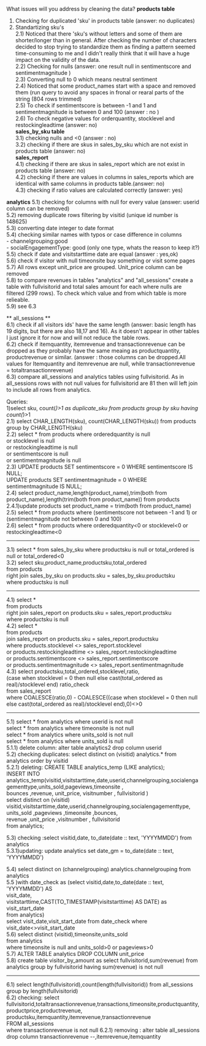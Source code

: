 What issues will you address by cleaning the data?
**products table**
1) Checking for duplicated 'sku' in products table (answer: no duplicates)  
2) Standartizing sku's  
2.1) Noticed that there 'sku's without letters and some of them are shorter/longer than in general. After checking the number of characters decided to stop trying to standardize them as finding a pattern seemed time-consuming to me and I didn't really think that it will have a huge impact on the validity of the data.  
2.2) Checking for nulls (answer: one result null in sentimentscore and sentimentmagnitude )  
2.3) Converting null to 0 which means neutral  sentiment  
2.4) Noticed that some product_names start with a space and removed them (run query to avoid any spaces in fronal or rearal parts of the string (804 rows trimmed)  
2.5) To check if sentimentscore is between -1 and 1 and sentimentmagnitude is between 0 and 100 (answer : no )  
2.6) To check negative values for orderquantity, stocklevel and restockingleadtime (answer: no)  
**sales_by_sku table**  
3.1) checking nulls and <0 (answer : no)  
3.2) checking if there are skus in sales_by_sku which are not exist in products table (answer: no)  
**sales_report**  
4.1) checking if there are skus in sales_report which are not exist in products table (answer: no)   
4.2) checking if there are values in columns in sales_reports which are identical with same columns in products table.(answer: no)  
4.3) checking if ratio values are calculated correctly (answer: yes)  
   
**analytics**
5.1) checking for columns with null for every value (answer: userid column can be removed)  
5.2) removing duplicate rows filtering by visitid (unique id number is 148625)  
5.3) converting date integer to date format  
5.4) checking similar names with typos or case difference in columns   
	- channelgrouping:good  
	- socialEngagementType: good (only one type, whats the reason to keep it?)  
5.5) check if date and visitstarttime date are equal (answer : yes,ok)  
5.6) check if visitor with null timeonsite buy something or visit some pages  
5.7) All rows except unit_price are grouped. Unit_price column can be removed  
5.8) to compare revenues in tables "analytics" and "all_sessions" create a table with fullvisitorid and total sales amount for each where nulls are filtered (299 rows). To check which value and from which table is more relieable.  
5.9) see 6.3  

** all_sessions **  
6.1) check if all visitors ids' have the same length (answer: basic length has 19 digits, but there are also 18,17 and 16). As it doesn't appear in other tables I just ignore it for now and will not reduce the table rows.  
6.2) check if itemquantity, itemrevenue and transactionrevenue can be dropped as they probably have the same meaing as productquantity, productrevenue or similar. (answer : those columns can be dropped.All values for Itemquantity and itemrevenue are null, while transactionrevenue = totaltransactionrevenue)  
6.3) compare all_sessions and analytics tables using fullvisitorid. As in all_sessions rows with not null values for  fullvisitorid are 81 then will left join to include all rows from analytics.  

  
Queries:  
1)select sku, count(*)>1 as duplicate_sku from products group by sku having count(*)>1  
2.1) select CHAR_LENGTH(sku), count(CHAR_LENGTH(sku)) from products group by CHAR_LENGTH(sku)  
2.2) select * from products where orderedquantity is null   
							or stocklevel is null  
							or restockingleadtime is null  
							or sentimentscore is null  
							or sentimentmagnitude is null  
2.3)  UPDATE products SET sentimentscore = 0 WHERE sentimentscore IS NULL;  
      UPDATE products SET sentimentmagnitude = 0 WHERE sentimentmagnitude IS NULL;  
2.4) select product_name,length(product_name),trim(both from product_name),length(trim(both from product_name)) from products  
2.4.1)update products set product_name = trim(both from product_name)  
2.5) select * from products where (sentimentscore not between -1 and 1)	or (sentimentmagnitude not between 0 and 100)  
2.6) select * from products where orderedquantity<0 or stocklevel<0 or restockingleadtime<0  
***  
3.1) select * from sales_by_sku where productsku is null or total_ordered is null or total_ordered<0  
3.2) select sku,product_name,productsku,total_ordered   
	from products  
	right join sales_by_sku on products.sku = sales_by_sku.productsku  
	where productsku is null  
***  
4.1) select *   
	from products  
	right join sales_report on products.sku = sales_report.productsku  
	where productsku is null  
 4.2) select *   
	from products  
	join sales_report on products.sku = sales_report.productsku  
	where products.stocklevel <> sales_report.stocklevel  
	or products.restockingleadtime <> sales_report.restockingleadtime  
	or products.sentimentscore <> sales_report.sentimentscore  
	or products.sentimentmagnitude <> sales_report.sentimentmagnitude  
4.3) 	select productsku,total_ordered,stocklevel,ratio,  
		(case when stocklevel = 0 then null else cast(total_ordered as real)/stocklevel end) ratio_check  
     	from sales_report  
	where COALESCE(ratio,0) - COALESCE((case when stocklevel = 0 then null else cast(total_ordered as real)/stocklevel end),0)<>0  
 ***  
 5.1) select * from analytics where userid is not null  
 	select * from analytics where timeonsite is not null  
  	select * from analytics where units_sold is not null  
  	select * from analytics where units_sold is  null  
   5.1.1) delete column: alter table analytics2 drop column userid  
5.2) checking duplicates: select distinct on (visitid) analytics.* from analytics order by visitid  
5.2.1) deleting: CREATE TABLE analytics_temp (LIKE analytics);  
		INSERT INTO analytics_temp(visitid,visitstarttime,date,userid,channelgrouping,socialengagementtype,units_sold,pageviews,timeonsite ,  
    						bounces ,revenue, unit_price, visitnumber , fullvisitorid )  
	select distinct on (visitid) visitid,visitstarttime,date,userid,channelgrouping,socialengagementtype, units_sold ,pageviews ,timeonsite ,bounces,  
	 revenue ,unit_price ,visitnumber , fullvisitorid   
 	from analytics;  

	
5.3) checking :select visitid,date, to_date(date :: text, 'YYYYMMDD') from analytics   
5.3.1)updating: update analytics set date_gm = to_date(date :: text, 'YYYYMMDD')  

5.4) select distinct on (channelgrouping) analytics.channelgrouping from analytics   
5.5 )with date_check as (select visitid,date,to_date(date :: text, 'YYYYMMDD') AS	   
         		visit_date,  
	   		visitstarttime,CAST(TO_TIMESTAMP(visitstarttime) AS DATE) as visit_start_date   
			from analytics)  
     select visit_date,visit_start_date from date_check where visit_date<>visit_start_date  
5.6) 	select distinct (visitid),timeonsite,units_sold  
	from analytics  
	where timeonsite is null and units_sold>0 or pageviews>0  
 5.7) ALTER TABLE analytics DROP COLUMN unit_price  
 5.8) create table visitor_by_amount as select fullvisitorid,sum(revenue) from analytics group by fullvisitorid having sum(revenue) is not null  

 ***  
 6.1) select length(fullvisitorid),count(length(fullvisitorid)) from all_sessions group by length(fullvisitorid)  
 6.2) checking: select fullvisitorid,totaltransactionrevenue,transactions,timeonsite,productquantity,productprice,productrevenue,  
	productsku,itemquantity,itemrevenue,transactionrevenue  
	FROM all_sessions  
	where transactionrevenue is not null
 6.2.1) removing : alter table all_sessions drop column transactionrevenue --,itemrevenue,itemquantity




